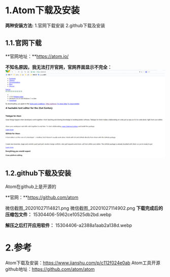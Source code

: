 # 1.Atom下载及安装
**两种安装方法:**
1.官网下载安装
2.github下载及安装

## 1.1.官网下载

**官网地址：**https://atom.io/

**不知名原因，我无法打开官网，官网界面显示不完全：**
![](/static/image/微信截图_20201027114703.png)

## 1.2.github下载及安装

Atom在github上是开源的

**官网：**https://github.com/atom

微信截图_20201027114821.png
微信截图_20201027114902.png
**下载完成后的压缩包文件：**
15304406-5962ce10525db2bd.webp

**解压之后打开应用软件：**
15304406-a2388a1aab2a138d.webp
# 2.参考
Atom下载及安装：https://www.jianshu.com/p/c112f024e0ab
Atom工具开源github地址：https://github.com/atom/atom





